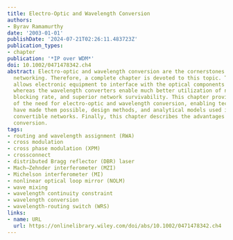 ```yaml
---
title: Electro-Optic and Wavelength Conversion
authors:
- Byrav Ramamurthy
date: '2003-01-01'
publishDate: '2024-07-21T02:26:11.483723Z'
publication_types:
- chapter
publication: '*IP over WDM*'
doi: 10.1002/0471478342.ch4
abstract: Electro-optic and wavelength conversion are the cornerstones of optical
  networking. Therefore, a complete chapter is devoted to this topic. The E/O/E conversion
  allows electronic equipment to interface with the optical components and networks,
  whereas the wavelength converters enable much better utilization of network, reduced
  blocking rate, and superior network survivability. This chapter provides an overview
  of the need for electro-optic and wavelength conversion, enabling technologies that
  have made them possible, design methods, and analytical models used in wavelength
  convertible networks. Finally, this chapter describes the advantages of wavelength
  conversion.
tags:
- routing and wavelength assignment (RWA)
- cross modulation
- cross phase modulation (XPM)
- crossconnect
- distributed Bragg reflector (DBR) laser
- Mach–Zehnder interferometer (MZI)
- Michelson interferometer (MI)
- nonlinear optical loop mirror (NOLM)
- wave mixing
- wavelength continuity constraint
- wavelength conversion
- wavelength-routing switch (WRS)
links:
- name: URL
  url: https://onlinelibrary.wiley.com/doi/abs/10.1002/0471478342.ch4
---
```


